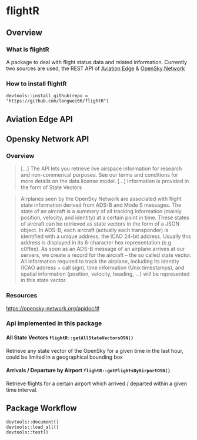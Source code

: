 # flightR

## Overview

### What is flightR

A package to deal with flight status data and related information.
Currently two sources are used, the REST API of [Aviation Edge](https://aviation-edge.com/developers/) & [OpenSky Network]()

### How to install flightR

`devtools::install_github(repo = "https://github.com/longwei66/flightR")`


## Aviation Edge API


## Opensky Network API

### Overview

> [...] The API lets you retrieve live airspace information for research and non-commerical purposes. See our terms and conditions for more details on the data license model. [...] Information is provided in the form of State Vectors

> Airplanes seen by the OpenSky Network are associated with flight state information derived from ADS-B and Mode S messages. The state of an aircraft is a summary of all tracking information (mainly position, velocity, and identity) at a certain point in time. These states of aircraft can be retrieved as state vectors in the form of a JSON object.
In ADS-B, each aircraft (actually each transponder) is identified with a unique address, the ICAO 24-bit address. Usually this address is displayed in its 6-character hex representation (e.g. c0ffee).
As soon as an ADS-B message of an airplane arrives at our servers, we create a record for the aircraft – the so called state vector. All information required to track the airplane, including its identity (ICAO address + call sign), time information (Unix timestamps), and spatial information (position, velocity, heading, …) will be represented in this state vector.

### Resources
https://opensky-network.org/apidoc/#

### Api implemented in this package

#### All State Vectors `flightR::getAllStateVectorsOSN()`
Retrieve any state vector of the OpenSky for a given time in the last hour, could be limited in a geographical bounding box

#### Arrivals / Departure by Airport `flightR::getFlightsByAirportOSN()`

Retrieve flights for a certain airport which arrived / departed within a given time interval.


## Package Workflow

```
devtools::document()
devtools::load_all()
devtools::test()
```
